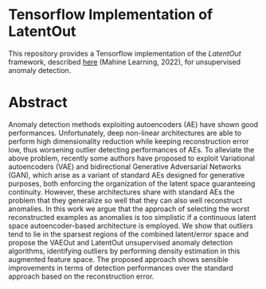 # Tensorflow Implementation of LatentOut
This repository provides a Tensorflow implementation of the *LatentOut* framework, described [here](https://link.springer.com/article/10.1007/s10994-022-06153-4) (Mahine Learning, 2022), for unsupervised anomaly detection.
# Abstract
Anomaly detection methods exploiting autoencoders (AE) have shown good performances. Unfortunately, deep non-linear architectures are able to perform high dimensionality reduction while keeping reconstruction error low, thus worsening outlier detecting performances of AEs. To alleviate the above problem, recently some authors have proposed to exploit Variational autoencoders (VAE) and bidirectional Generative Adversarial Networks (GAN), which arise as a variant of standard AEs designed for generative purposes, both enforcing the organization of the latent space guaranteeing continuity. However, these architectures share with standard AEs the problem that they generalize so well that they can also well reconstruct anomalies. In this work we argue that the approach of selecting the worst reconstructed examples as anomalies is too simplistic if a continuous latent space autoencoder-based architecture is employed. We show that outliers tend to lie in the sparsest regions of the combined latent/error space and propose the VAEOut and LatentOut unsupervised anomaly detection algorithms, identifying outliers by performing density estimation in this augmented feature space. The proposed approach shows sensible improvements in terms of detection performances over the standard approach based on the reconstruction error.
